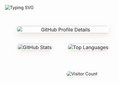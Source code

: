 ![Typing SVG](https://readme-typing-svg.herokuapp.com?color=%23B8A47E&bg=%23121212&center=true&vCenter=true&width=900&lines=Hi+there+👋,+I+am+Zhongwei+Chen.;🎉+Welcome+to+My+Github!;🤖+I'm+interested+in+Multi-modal+and+Cross-view+learning!;💬+Feel+free+to+ask+me+any+questions!)

<!-- 💫 GitHub Analytics 美化展示区域 -->
<table style="width: 100%; border-collapse: separate; border-spacing: 30px 20px; margin-top: 30px;">
  <tr>
    <td colspan="2" align="center">
      <img src="https://github-profile-summary-cards.vercel.app/api/cards/profile-details?username=924973292&theme=github_dark" 
           alt="GitHub Profile Details"
           style="border-radius: 20px; box-shadow: 0 8px 20px rgba(184,164,126,0.2); width: 100%; max-width: 750px;"/>
    </td>
  </tr>
  <tr>
    <td align="center" style="padding: 10px;">
      <img src="https://github-readme-stats.vercel.app/api?username=ISChenawei&show_icons=true&hide_title=true&theme=github_dark&bg_color=121212&text_color=B8A47E&icon_color=B8A47E" 
           alt="GitHub Stats"
           style="border-radius: 20px; box-shadow: 0 6px 15px rgba(184,164,126,0.12); max-width: 360px; width: 100%;"/>
    </td>
    <td align="center" style="padding: 10px;">
      <img src="https://github-readme-stats.vercel.app/api/top-langs/?username=924973292&layout=compact&theme=github_dark&bg_color=121212&text_color=B8A47E&langs_count=8" 
           alt="Top Languages"
           style="border-radius: 20px; box-shadow: 0 6px 15px rgba(184,164,126,0.12); max-width: 360px; width: 100%;"/>
    </td>
  </tr>
</table>

<!-- 👁‍🗨 访问量 -->
<div align="center">
  <img src="https://komarev.com/ghpvc/?username=924973292&style=flat-square&color=B8A47E" 
       alt="Visitor Count"
       style="margin-top: 20px; box-shadow: 0 4px 12px rgba(184,164,126,0.15); border-radius: 10px;"/>
</div>





